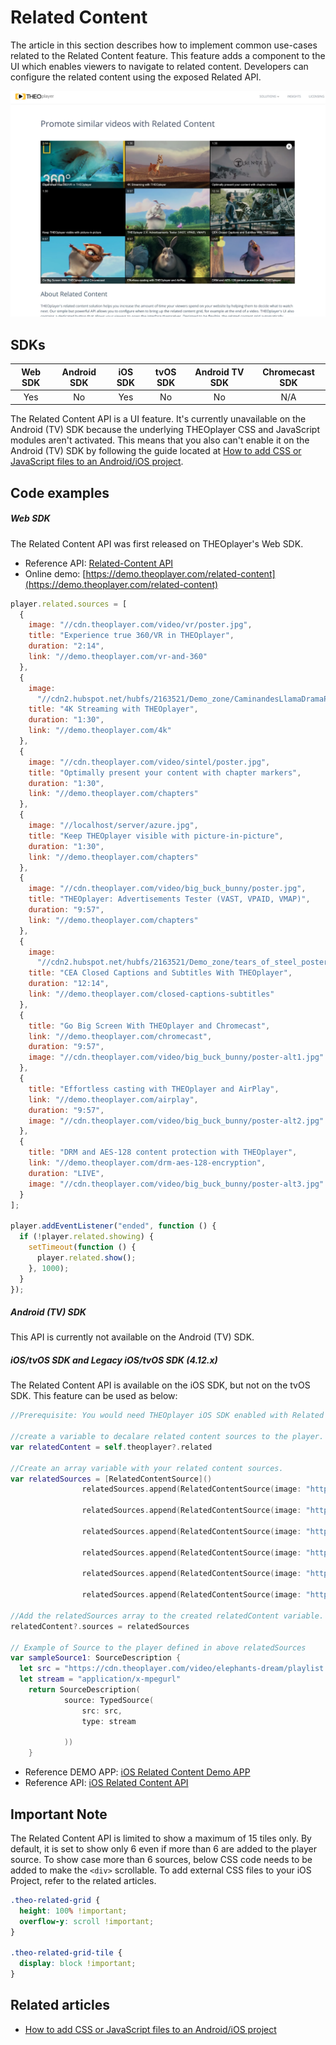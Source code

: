 # Related Content

The article in this section describes how to implement common use-cases related to the Related Content feature. This feature adds a component to the UI which enables viewers to navigate to related content. Developers can configure the related content using the exposed Related API.

![Related Content](../../../../theoplayer/assets/img/related-content.png "Related Content")

## SDKs

| Web SDK | Android SDK | iOS SDK | tvOS SDK | Android TV SDK | Chromecast SDK |
| :-----: | :---------: | :-----: | :------: | :------------: | :------------: |
|   Yes   |     No      |   Yes   |    No    |       No       |      N/A       |

The Related Content API is a UI feature. It's currently unavailable on the Android (TV) SDK because the underlying THEOplayer CSS and JavaScript modules aren't activated. This means that you also can't enable it on the Android (TV) SDK by following the guide located at [How to add CSS or JavaScript files to an Android/iOS project](../../../theoplayer_versioned_docs/version-v4/faq/01-how-to-add-css-or-javascript-files-to-android-ios.md).

## Code examples

##### Web SDK

The Related Content API was first released on THEOplayer's Web SDK.

- Reference API: [Related-Content API](pathname:///theoplayer/v7/api-reference/web/interfaces/RelatedContent.html)
- Online demo: [https://demo.theoplayer.com/related-content](https://demo.theoplayer.com/related-content)

```js
player.related.sources = [
  {
    image: "//cdn.theoplayer.com/video/vr/poster.jpg",
    title: "Experience true 360/VR in THEOplayer",
    duration: "2:14",
    link: "//demo.theoplayer.com/vr-and-360"
  },
  {
    image:
      "//cdn2.hubspot.net/hubfs/2163521/Demo_zone/CaminandesLlamaDramaPoster.jpg",
    title: "4K Streaming with THEOplayer",
    duration: "1:30",
    link: "//demo.theoplayer.com/4k"
  },
  {
    image: "//cdn.theoplayer.com/video/sintel/poster.jpg",
    title: "Optimally present your content with chapter markers",
    duration: "1:30",
    link: "//demo.theoplayer.com/chapters"
  },
  {
    image: "//localhost/server/azure.jpg",
    title: "Keep THEOplayer visible with picture-in-picture",
    duration: "1:30",
    link: "//demo.theoplayer.com/chapters"
  },
  {
    image: "//cdn.theoplayer.com/video/big_buck_bunny/poster.jpg",
    title: "THEOplayer: Advertisements Tester (VAST, VPAID, VMAP)",
    duration: "9:57",
    link: "//demo.theoplayer.com/chapters"
  },
  {
    image:
      "//cdn2.hubspot.net/hubfs/2163521/Demo_zone/tears_of_steel_poster.jpg",
    title: "CEA Closed Captions and Subtitles With THEOplayer",
    duration: "12:14",
    link: "//demo.theoplayer.com/closed-captions-subtitles"
  },
  {
    title: "Go Big Screen With THEOplayer and Chromecast",
    link: "//demo.theoplayer.com/chromecast",
    duration: "9:57",
    image: "//cdn.theoplayer.com/video/big_buck_bunny/poster-alt1.jpg"
  },
  {
    title: "Effortless casting with THEOplayer and AirPlay",
    link: "//demo.theoplayer.com/airplay",
    duration: "9:57",
    image: "//cdn.theoplayer.com/video/big_buck_bunny/poster-alt2.jpg"
  },
  {
    title: "DRM and AES-128 content protection with THEOplayer",
    link: "//demo.theoplayer.com/drm-aes-128-encryption",
    duration: "LIVE",
    image: "//cdn.theoplayer.com/video/big_buck_bunny/poster-alt3.jpg"
  }
];

player.addEventListener("ended", function () {
  if (!player.related.showing) {
    setTimeout(function () {
      player.related.show();
    }, 1000);
  }
});
```

##### Android (TV) SDK

This API is currently not available on the Android (TV) SDK.

##### iOS/tvOS SDK and Legacy iOS/tvOS SDK (4.12.x)

The Related Content API is available on the iOS SDK, but not on the tvOS SDK. This feature can be used as below:

```swift
//Prerequisite: You would need THEOplayer iOS SDK enabled with Related Content feature.

//create a variable to decalare related content sources to the player.
var relatedContent = self.theoplayer?.related

//Create an array variable with your related content sources.
var relatedSources = [RelatedContentSource]()
                relatedSources.append(RelatedContentSource(image: "https://cdn.theoplayer.com/video/vr/poster.jpg", source: sampleSource1, title: "xxx"))

                relatedSources.append(RelatedContentSource(image: "https://cdn.theoplayer.com/video/sintel/poster.jpg", source: sampleSource2, title: "xxx"))

                relatedSources.append(RelatedContentSource(image: "https://cdn.theoplayer.com/video/big_buck_bunny/poster.jpg", source: sampleSource3, title: "xxx"))

                relatedSources.append(RelatedContentSource(image: "https://cdn2.hubspot.net/hubfs/2163521/Demo_zone/tears_of_steel_poster.jpg", source: sampleSource4, title: "xxx"))

                relatedSources.append(RelatedContentSource(image: "https://cdn.theoplayer.com/video/vr/poster.jpg", source: sampleSource5, title: "xxx"))

                relatedSources.append(RelatedContentSource(image: "https://cdn.theoplayer.com/video/vr/poster.jpg", source: sampleSource6, title: "xxx"))

//Add the relatedSources array to the created relatedContent variable.
relatedContent?.sources = relatedSources

// Example of Source to the player defined in above relatedSources
var sampleSource1: SourceDescription {
  let src = "https://cdn.theoplayer.com/video/elephants-dream/playlist.m3u8"
  let stream = "application/x-mpegurl"
    return SourceDescription(
            source: TypedSource(
                src: src,
                type: stream

            ))
    }
```

- Reference DEMO APP: [iOS Related Content Demo APP](https://github.com/THEOplayer/samples-ios-sdk/tree/master/Related-Content)
- Reference API: [iOS Related Content API](pathname:///theoplayer/v7/api-reference/ios/Protocols/RelatedContent.html)

## Important Note

The Related Content API is limited to show a maximum of 15 tiles only. By default, it is set to show only 6 even if more than 6 are added to the player source. To show case more than 6 sources, below CSS code needs to be added to make the `<div>` scrollable. To add external CSS files to your iOS Project, refer to the related articles.

```css
.theo-related-grid {
  height: 100% !important;
  overflow-y: scroll !important;
}

.theo-related-grid-tile {
  display: block !important;
}
```

## Related articles

- [How to add CSS or JavaScript files to an Android/iOS project](../../../theoplayer_versioned_docs/version-v4/faq/01-how-to-add-css-or-javascript-files-to-android-ios.md)
